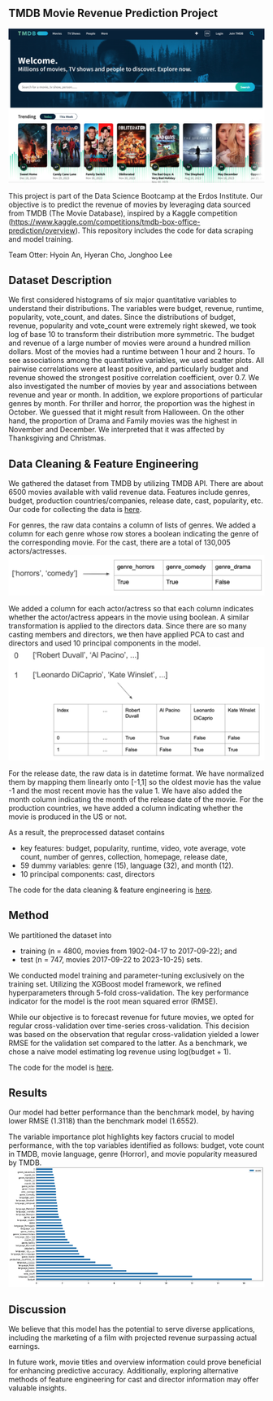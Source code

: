 ## TMDB Movie Revenue Prediction Project

![TMDB](Figure/tmdb.png)

This project is part of the Data Science Bootcamp at the Erdos Institute. Our objective is to predict the revenue of movies by leveraging data sourced from TMDB (The Movie Database), inspired by a Kaggle competition (https://www.kaggle.com/competitions/tmdb-box-office-prediction/overview). This repository includes the code for data scraping and model training.

Team Otter: Hyoin An, Hyeran Cho, Jonghoo Lee

## Dataset Description
We first considered histograms of six major quantitative variables to understand their distributions. The variables were budget, revenue, runtime, popularity, vote_count, and dates. Since the distributions of budget, revenue, popularity and vote_count were extremely right skewed, we took log of base 10 to transform their distribution more symmetric. The budget and revenue of a large number of movies were around a hundred million dollars. Most of the movies had a runtime between 1 hour and 2 hours. To see associations among the quantitative variables, we used scatter plots. All pairwise correlations were at least positive, and particularly budget and revenue showed the strongest positive correlation coefficient, over 0.7. We also investigated the number of movies by year and associations between revenue and year or month. In addition, we explore proportions of particular genres by month. For thriller and horror, the proportion was the highest in October. We guessed that it might result from Halloween. On the other hand, the proportion of Drama and Family movies was the highest in November and December. We interpreted that it was affected by Thanksgiving and Christmas.

## Data Cleaning & Feature Engineering

We gathered the dataset from TMDB by utilizing TMDB API. There are about 6500 movies available with valid revenue data. Features include genres, budget, production countries/companies, release date, cast, popularity, etc. Our code for collecting the data is [here](data/tmdb.py).

For genres, the raw data contains a column of lists of genres. We added a column for each genre whose row stores a boolean indicating the genre of the corresponding movie. For the cast, there are a total of 130,005 actors/actresses. 
![genre](Figure/genres.png)

We added a column for each actor/actress so that each column indicates whether the actor/actress appears in the movie using boolean. A similar transformation is applied to the directors data. Since there are so many casting members and directors, we then have applied PCA to cast and directors and used 10 principal components in the model.
![case](Figure/cast.png)

For the release date, the raw data is in datetime format. We have normalized them by mapping them linearly onto [-1,1] so the oldest movie has the value -1 and the most recent movie has the value 1. We have also added the month column indicating the month of the release date of the movie. For the production countries, we have added a column indicating whether the movie is produced in the US or not. 

As a result, the preprocessed dataset contains
* key features: budget, popularity, runtime, video, vote average, vote count, number of genres, collection, homepage, release date,
* 59 dummy variables: genre (15), language (32), and month (12).
* 10 principal components: cast, directors

The code for the data cleaning & feature engineering is [here](data/moviedf.ipynb).

## Method
We partitioned the dataset into 
* training (n = 4800, movies from 1902-04-17 to 2017-09-22); and
* test (n = 747, movies 2017-09-22 to 2023-10-25) sets.

We conducted model training and parameter-tuning exclusively on the training set. Utilizing the XGBoost model framework, we refined hyperparameters through 5-fold cross-validation. The key performance indicator for the model is the root mean squared error (RMSE). 

While our objective is to forecast revenue for future movies, we opted for regular cross-validation over time-series cross-validation. This decision was based on the observation that regular cross-validation yielded a lower RMSE for the validation set compared to the latter. As a benchmark, we chose a naive model estimating log revenue using log(budget + 1). 

The code for the model is [here](TMDB_prediction_final.ipynb).

## Results
Our model had better performance than the benchmark model, by having lower RMSE (1.3118) than the benchmark model (1.6552).

The variable importance plot highlights key factors crucial to model performance, with the top variables identified as follows: budget, vote count in TMDB, movie language, genre (Horror), and movie popularity measured by TMDB.
![Variance Importance plot](Figure/Vimportance.png)


## Discussion
We believe that this model has the potential to serve diverse applications, including the marketing of a film with projected revenue surpassing actual earnings.

In future work, movie titles and overview information could prove beneficial for enhancing predictive accuracy. Additionally, exploring alternative methods of feature engineering for cast and director information may offer valuable insights.
